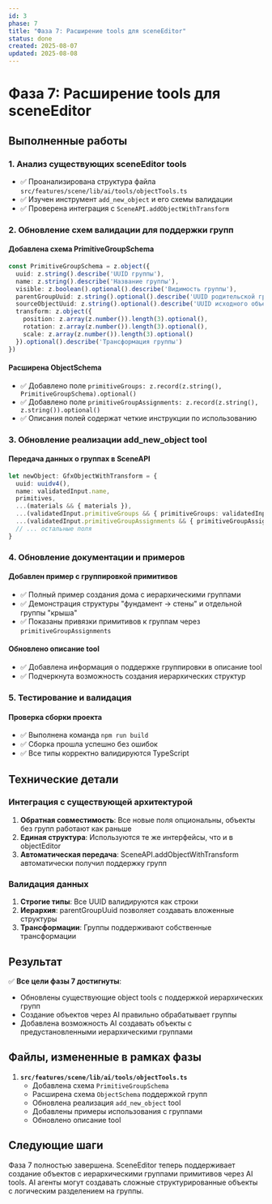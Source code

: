 ```yaml
---
id: 3
phase: 7
title: "Фаза 7: Расширение tools для sceneEditor"
status: done
created: 2025-08-07
updated: 2025-08-08
---
```

# Фаза 7: Расширение tools для sceneEditor

## Выполненные работы

### 1. Анализ существующих sceneEditor tools
- ✅ Проанализирована структура файла `src/features/scene/lib/ai/tools/objectTools.ts`
- ✅ Изучен инструмент `add_new_object` и его схемы валидации
- ✅ Проверена интеграция с `SceneAPI.addObjectWithTransform`

### 2. Обновление схем валидации для поддержки групп

#### Добавлена схема PrimitiveGroupSchema
```typescript
const PrimitiveGroupSchema = z.object({
  uuid: z.string().describe('UUID группы'),
  name: z.string().describe('Название группы'),
  visible: z.boolean().optional().describe('Видимость группы'),
  parentGroupUuid: z.string().optional().describe('UUID родительской группы для иерархии'),
  sourceObjectUuid: z.string().optional().describe('UUID исходного объекта при импорте'),
  transform: z.object({
    position: z.array(z.number()).length(3).optional(),
    rotation: z.array(z.number()).length(3).optional(),
    scale: z.array(z.number()).length(3).optional()
  }).optional().describe('Трансформация группы')
})
```

#### Расширена ObjectSchema
- ✅ Добавлено поле `primitiveGroups: z.record(z.string(), PrimitiveGroupSchema).optional()`
- ✅ Добавлено поле `primitiveGroupAssignments: z.record(z.string(), z.string()).optional()`
- ✅ Описания полей содержат четкие инструкции по использованию

### 3. Обновление реализации add_new_object tool

#### Передача данных о группах в SceneAPI
```typescript
let newObject: GfxObjectWithTransform = {
  uuid: uuidv4(),
  name: validatedInput.name,
  primitives,
  ...(materials && { materials }),
  ...(validatedInput.primitiveGroups && { primitiveGroups: validatedInput.primitiveGroups }),
  ...(validatedInput.primitiveGroupAssignments && { primitiveGroupAssignments: validatedInput.primitiveGroupAssignments }),
  // ... остальные поля
}
```

### 4. Обновление документации и примеров

#### Добавлен пример с группировкой примитивов
- ✅ Полный пример создания дома с иерархическими группами
- ✅ Демонстрация структуры "фундамент -> стены" и отдельной группы "крыша"
- ✅ Показаны привязки примитивов к группам через `primitiveGroupAssignments`

#### Обновлено описание tool
- ✅ Добавлена информация о поддержке группировки в описание tool
- ✅ Подчеркнута возможность создания иерархических структур

### 5. Тестирование и валидация

#### Проверка сборки проекта
- ✅ Выполнена команда `npm run build`
- ✅ Сборка прошла успешно без ошибок
- ✅ Все типы корректно валидируются TypeScript

## Технические детали

### Интеграция с существующей архитектурой
1. **Обратная совместимость**: Все новые поля опциональны, объекты без групп работают как раньше
2. **Единая структура**: Используются те же интерфейсы, что и в objectEditor
3. **Автоматическая передача**: SceneAPI.addObjectWithTransform автоматически получил поддержку групп

### Валидация данных
1. **Строгие типы**: Все UUID валидируются как строки
2. **Иерархия**: parentGroupUuid позволяет создавать вложенные структуры
3. **Трансформации**: Группы поддерживают собственные трансформации

## Результат

✅ **Все цели фазы 7 достигнуты**:
- Обновлены существующие object tools с поддержкой иерархических групп
- Создание объектов через AI правильно обрабатывает группы
- Добавлена возможность AI создавать объекты с предустановленными иерархическими группами

## Файлы, измененные в рамках фазы

1. **`src/features/scene/lib/ai/tools/objectTools.ts`**
   - Добавлена схема `PrimitiveGroupSchema`
   - Расширена схема `ObjectSchema` поддержкой групп
   - Обновлена реализация `add_new_object` tool
   - Добавлены примеры использования с группами
   - Обновлено описание tool

## Следующие шаги

Фаза 7 полностью завершена. SceneEditor теперь поддерживает создание объектов с иерархическими группами примитивов через AI tools. AI агенты могут создавать сложные структурированные объекты с логическим разделением на группы.